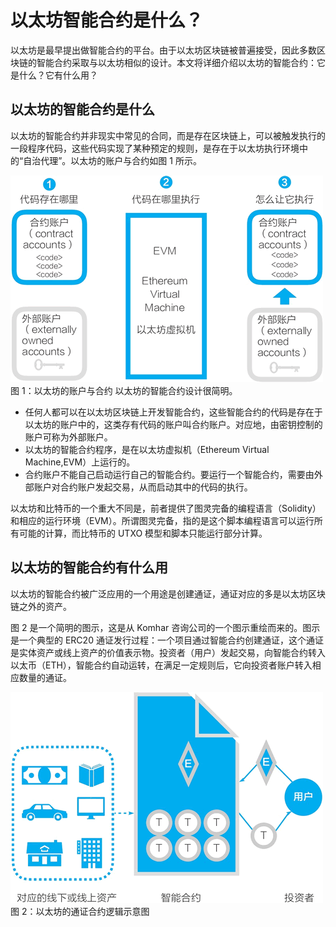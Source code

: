 # 以太坊智能合约是什么？

以太坊是最早提出做智能合约的平台。由于以太坊区块链被普遍接受，因此多数区块链的智能合约采取与以太坊相似的设计。本文将详细介绍以太坊的智能合约：它是什么？它有什么用？

## 以太坊的智能合约是什么

以太坊的智能合约并非现实中常见的合同，而是存在区块链上，可以被触发执行的一段程序代码，这些代码实现了某种预定的规则，是存在于以太坊执行环境中的“自治代理”。以太坊的账户与合约如图 1 所示。

![以太坊的账户与合约](img/5e5027b69d09fab91bf0e7324f6f19e3.jpg)
图 1：以太坊的账户与合约
以太坊的智能合约设计很简明。

*   任何人都可以在以太坊区块链上开发智能合约，这些智能合约的代码是存在于以太坊的账户中的，这类存有代码的账户叫合约账户。对应地，由密钥控制的账户可称为外部账户。
*   以太坊的智能合约程序，是在以太坊虚拟机（Ethereum Virtual Machine,EVM）上运行的。
*   合约账户不能自己启动运行自己的智能合约。要运行一个智能合约，需要由外部账户对合约账户发起交易，从而启动其中的代码的执行。

以太坊和比特币的一个重大不同是，前者提供了图灵完备的编程语言（Solidity）和相应的运行环境（EVM）。所谓图灵完备，指的是这个脚本编程语言可以运行所有可能的计算，而比特币的 UTXO 模型和脚本只能运行部分计算。

## 以太坊的智能合约有什么用

以太坊的智能合约被广泛应用的一个用途是创建通证，通证对应的多是以太坊区块链之外的资产。

图 2 是一个简明的图示，这是从 Komhar 咨询公司的一个图示重绘而来的。图示是一个典型的 ERC20 通证发行过程：一个项目通过智能合约创建通证，这个通证是实体资产或线上资产的价值表示物。投资者（用户）发起交易，向智能合约转入以太币（ETH），智能合约自动运转，在满足一定规则后，它向投资者账户转入相应数量的通证。

![以太坊的通证合约逻辑示意图](img/89151a978b31e149e345dbeee2a1abd0.jpg)
图 2：以太坊的通证合约逻辑示意图